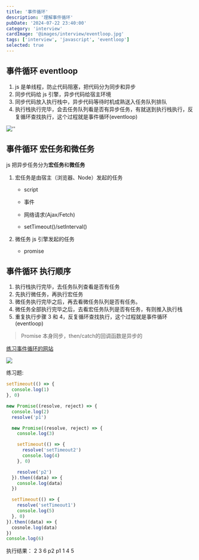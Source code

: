 ```yaml
---
title: '事件循环'
description: '理解事件循环'
pubDate: '2024-07-22 23:40:00'
category: 'interview'
cardImage: '@images/interview/eventloop.jpg'
tags: ['interview', 'javascript', 'eventloop']
selected: true
---
```


## 事件循环 eventloop

1. js 是单线程，防止代码阻塞，把代码分为同步和异步
2. 同步代码给 js 引擎，异步代码给宿主环境
3. 同步代码放入执行栈中，异步代码等待时机成熟送入任务队列排队
4. 执行栈执行完毕，会去任务队列看是否有异步任务，有就送到执行栈执行，反复循环查找执行，这个过程就是事件循环(eventloop)

![''](https://s19.aconvert.com/convert/p3r68-cdx67/bthyl-asvo9.gif)

## 事件循环 宏任务和微任务

js 把异步任务分为**宏任务**和**微任务**

1. 宏任务是由宿主（浏览器、Node）发起的任务

   - script

   - 事件

   - 网络请求(Ajax/Fetch)

   - setTimeout()/setInterval()

2. 微任务 js 引擎发起的任务
   - promise

## 事件循环 执行顺序

1. 执行栈执行完毕，去任务队列查看是否有任务
2. 先执行微任务，再执行宏任务
3. 微任务执行完毕之后，再去看微任务队列是否有任务。
4. 微任务全部执行完毕之后，去看宏任务队列是否有任务，有则推入执行栈
5. 重复执行步骤 3 和 4，反复循环查找执行，这个过程就是事件循环(eventloop)

> Promise 本身同步，then/catch的回调函数是异步的

[练习事件循环的网站](https://www.jsv9000.app/)

![](https://s5.aconvert.com/convert/p3r68-cdx67/7lryz-9pfac.gif)

练习题:

```js
setTimeout(() => {
  console.log(1)
}, 0)

new Promise((resolve, reject) => {
  console.log(2)
  resolve('p1')

  new Promise((resolve, reject) => {
    console.log(3)

    setTimeout(() => {
      resolve('setTimeout2')
      console.log(4)
    }, 0)

    resolve('p2')
  }).then((data) => {
    console.log(data)
  })

  setTimeout(() => {
    resolve('setTimeout1')
    console.log(5)
  }, 0)
}).then((data) => {
  cosnole.log(data)
})
console.log(6)
```

执行结果：
2
3
6
p2
p1
1
4
5
